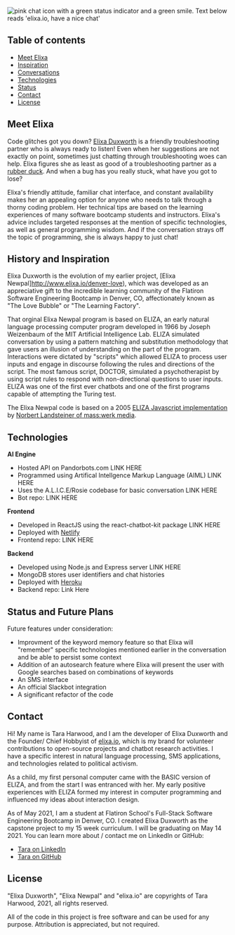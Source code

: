 ![pink chat icon with a green status indicator and a green smile. Text below reads 'elixa.io, have a nice chat'](https://elixa.io/assets/elixa.png) 

## Table of contents
* [Meet Elixa](#meet-elixa)
* [Inspiration](#inspiration)
* [Conversations](#conversations)
* [Technologies](#technologies)
* [Status](#status)
* [Contact](#contact)
* [License](#license)

## Meet Elixa
Code glitches got you down? [Elixa Duxworth](http://www.elixa.io/) is a friendly troubleshooting partner who is always ready to listen! Even when her suggestions are not exactly on point, sometimes just chatting through troubleshooting woes can help.  Elixa figures she as least as good of a troubleshooting partner as a [rubber duck](https://rubberduckdebugging.com/).  And when a bug has you really stuck, what have you got to lose?

Elixa's friendly attitude, familiar chat interface, and constant availability makes her an appealing option for anyone who needs to talk through a thorny coding problem.  Her technical tips are based on the learning experiences of many software bootcamp students and instructors. Elixa's advice includes targeted responses at the mention of specific technologies, as well as general programming wisdom.  And if the conversation strays off the topic of programming, she is always happy to just chat!

## History and Inspiration

Elixa Duxworth is the evolution of my earlier project, [Elixa Newpal]http://www.elixa.io/denver-love), which was developed as an appreciative gift to the incredible learning community of the Flatiron Software Engineering Bootcamp in Denver, CO, affectionately known as "The Love Bubble" or "The Learning Factory".  

That orginal Elixa Newpal program is based on ELIZA, an early natural language processing computer program developed in 1966 by Joseph Weizenbaum of the MIT Artificial Intelligence Lab. ELIZA simulated conversation by using a pattern matching and substitution methodology that gave users an illusion of understanding on the part of the program. Interactions were dictated by "scripts" which allowed ELIZA to process user inputs and engage in discourse following the rules and directions of the script. The most famous script, DOCTOR, simulated a psychotherapist by using script rules to respond with non-directional questions to user inputs. ELIZA was one of the first ever chatbots and one of the first programs capable of attempting the Turing test.

The Elixa Newpal code is based on a 2005 [ELIZA Javascript implementation](https://www.masswerk.at/elizabot/) by [Norbert Landsteiner of mass:werk media](https://www.masswerk.at/). 

## Technologies

**AI Engine**
* Hosted API on Pandorbots.com LINK HERE
* Programmed using Artifical Intellgence Markup Language (AIML) LINK HERE
* Uses the A.L.I.C.E/Rosie codebase for basic conversation LINK HERE
* Bot repo: LINK HERE 

**Frontend**
* Developed in ReactJS using the react-chatbot-kit package LINK HERE
* Deployed with [Netlify](https://netlify.app/)
* Frontend repo: LINK HERE

**Backend**
* Developed using Node.js and Express server LINK HERE
* MongoDB stores user identifiers and chat histories
* Deployed with [Heroku](https://heroku.com)
* Backend repo: Link Here

## Status and Future Plans

Future features under consideration:
* Improvment of the keyword memory feature so that Elixa will "remember" specific technologies mentioned earlier in the conversation and be able to persist some context
* Addition of an autosearch feature where Elixa will present the user with Google searches based on combinations of keywords
* An SMS interface
* An official Slackbot integration
* A significant refactor of the code

## Contact

Hi! My name is Tara Harwood, and I am the developer of Elixa Duxworth and the Founder/ Chief Hobbyist of [elixa.io](https://elixa.io/), which is my brand for volunteer contributions to open-source projects and chatbot research activities.  I have a specific interest in natural language processing, SMS applications, and technologies related to political activism.

As a child, my first personal computer came with the BASIC version of ELIZA, and from the start I was entranced with her.  My early positive experiences with ELIZA formed my interest in computer programming and influenced my ideas about interaction design.

As of May 2021, I am a student at Flatiron School's Full-Stack Software Engineering Bootcamp in Denver, CO. I created Elixa Duxworth as the capstone project to my 15 week curriculum. I will be graduating on May 14 2021. You can learn more about / contact me on LinkedIn or GitHub:

* [Tara on LinkedIn](https://www.linkedin.com/in/taraharwood/)
* [Tara on GitHub](https://github.com/tara-m-harwood)


## License

"Elixa Duxworth", "Elixa Newpal" and "elixa.io" are copyrights of Tara Harwood, 2021, all rights reserved.

All of the code in this project is free software and can be used for any purpose.  Attribution is appreciated, but not required.

